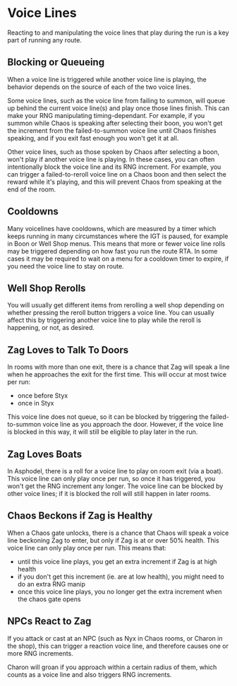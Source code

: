 Voice Lines
==============

Reacting to and manipulating the voice lines that play during the run is a key part of running any route.

Blocking or Queueing
-------------------------
When a voice line is triggered while another voice line is playing, the behavior depends on the source
of each of the two voice lines.

Some voice lines, such as the voice line from failing to summon, will queue up behind the current voice line(s) and play once those lines finish. This can make your RNG manipulating timing-dependant. For example, if you summon while Chaos is speaking after selecting their boon, you won't get the increment from the failed-to-summon voice line until Chaos finishes speaking, and if you exit fast enough you won't get it at all.

Other voice lines, such as those spoken by Chaos after selecting a boon, won't play if another voice line is playing. In these cases, you can often intentionally block the voice line and its RNG increment. For example, you can trigger a failed-to-reroll voice line on a Chaos boon and then select the reward while it's playing, and this will prevent Chaos from speaking at the end of the room.

Cooldowns
-----------
Many voicelines have cooldowns, which are measured by a timer which keeps running in many circumstances where the IGT is paused, for example in Boon or Well Shop menus. This means that more or fewer voice line rolls may be triggered depending on how fast you run the route RTA. In some cases it may be required to wait on a menu for a cooldown timer to expire, if you need the voice line to stay on route.

Well Shop Rerolls
---------------------
You will usually get different items from rerolling a well shop depending on whether pressing the reroll button
triggers a voice line. You can usually affect this by triggering another voice line to play while the reroll is happening, or not, as desired.

Zag Loves to Talk To Doors
--------------------------------
In rooms with more than one exit, there is a chance that Zag will speak a line when he approaches the exit for the first time. This will occur at most twice per run:
* once before Styx
* once in Styx

This voice line does not queue, so it can be blocked by triggering the failed-to-summon voice line as you approach the door. However, if the voice line is blocked in this way, it will still be eligible to play later in the run.

Zag Loves Boats
-------------------
In Asphodel, there is a roll for a voice line to play on room exit (via a boat). This voice line can only play once per run, so once it has triggered, you won't get the RNG increment any longer. The voice line can be blocked by other voice lines; if it is blocked the roll will still happen in later rooms.

Chaos Beckons if Zag is Healthy
--------------------------------------
When a Chaos gate unlocks, there is a chance that Chaos will speak a voice line beckoning Zag to enter, but only if Zag is at or over 50% health. This voice line can only play once per run. This means that:
* until this voice line plays, you get an extra increment if Zag is at high health
* if you don't get this increment (ie. are at low health), you might need to do an extra RNG manip
* once this voice line plays, you no longer get the extra increment when the chaos gate opens

NPCs React to Zag
---------------------
If you attack or cast at an NPC (such as Nyx in Chaos rooms, or Charon in the shop), this can trigger a reaction voice line, and therefore causes one or more RNG increments.

Charon will groan if you approach within a certain radius of them, which counts as a voice line and also triggers RNG increments.
